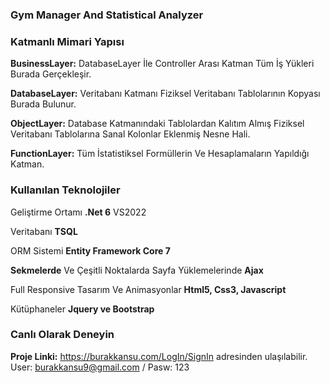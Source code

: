 ### Gym Manager And Statistical Analyzer



### Katmanlı Mimari Yapısı
**BusinessLayer:**
 DatabaseLayer İle Controller Arası Katman Tüm İş Yükleri Burada Gerçekleşir.
 
**DatabaseLayer:** 
Veritabanı Katmanı Fiziksel Veritabanı Tablolarının Kopyası Burada Bulunur.

**ObjectLayer:** 
Database Katmanındaki Tablolardan Kalıtım Almış Fiziksel Veritabanı Tablolarına Sanal Kolonlar Eklenmiş Nesne Hali.

**FunctionLayer:** 
Tüm İstatistiksel Formüllerin Ve Hesaplamaların Yapıldığı Katman.


### Kullanılan Teknolojiler

Geliştirme Ortamı **.Net 6** VS2022

Veritabanı **TSQL**

ORM Sistemi **Entity Framework Core 7**

**Sekmelerde** Ve Çeşitli Noktalarda Sayfa Yüklemelerinde **Ajax**

Full Responsive Tasarım Ve Animasyonlar  **Html5, Css3, Javascript**

Kütüphaneler **Jquery ve Bootstrap**


### Canlı Olarak Deneyin

**Proje Linki:**  https://burakkansu.com/LogIn/SignIn  adresinden ulaşılabilir.
User: burakkansu9@gmail.com / Pasw: 123

